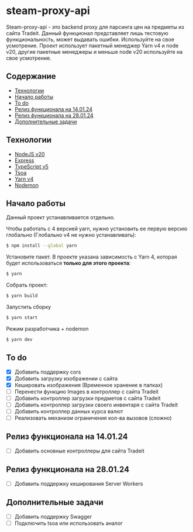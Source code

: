 # steam-proxy-api


Steam-proxy-api - это backend proxy для парсинга цен на предметы из сайта Tradeit. 
Данный функционал представляет лишь тестовую функциональность, может выдавать ошибки. Используйте на свое усмотрение.
Проект использует пакетный менеджер Yarn v4 и node v20, другие пакетные менеджеры и меньше node v20 используйте на 
свое усмотрение.

## Содержание
- [Технологии](#технологии)
- [Начало работы](#начало-работы)
- [To do](#to-do)
- [Релиз функционала на 14.01.24](#релиз-функционала-на-140124)
- [Релиз функционала на 28.01.24](#релиз-функционала-на-280124)
- [Дополнительные задачи](#дополнительные-задачи)

## Технологии
- [NodeJS v20](https://nodejs.org/)
- [Express](https://expressjs.com/)
- [TypeScript v5](https://www.typescriptlang.org/)
- [Tsoa](https://github.com/lukeautry/tsoa)
- [Yarn v4](https://yarnpkg.com/blog/release/4.0)
- [Nodemon](https://nodemon.io/)


## Начало работы
Данный проект устанавливается отдельно.

Чтобы работать с 4 версией yarn, нужно установить ее первую версию глобально (Глобально v4 не нужно устанавливать):
```sh
$ npm install --global yarn
```

Установите пакет. В проекте указана зависимость с Yarn 4, которая будет использоваться **только для этого проекта**:
```sh
$ yarn
```

Собрать проект:
```sh
$ yarn build
```

Запустить сборку
```sh
$ yarn start
```

Режим разработчика + nodemon
```sh
$ yarn dev
```

## To do
- [x] Добавить поддержку cors
- [x] Добавить загрузку изображении с сайта
- [x] Кешировать изображения (Временное хранение в папках)
- [ ] Перенести функцию Images в контроллер с сайта Tradeit
- [ ] Добавить контроллер загрузки предметов с сайта Tradeit
- [ ] Добавить контроллер загрузки своего инвентаря с сайта Tradeit
- [ ] Добавить контроллер данных курса валют
- [ ] Реализовать механизм ограничения кол-ва вызовов (сложно)

## Релиз функционала на 14.01.24
- [ ] Добавить основные контроллеры для сайта Tradeit

## Релиз функционала на 28.01.24
- [ ] Добавить поддержку кеширования Server Workers

## Дополнительные задачи
- [ ] Добавить поддержку Swagger
- [ ] Подключить tsoa или использовать аналог